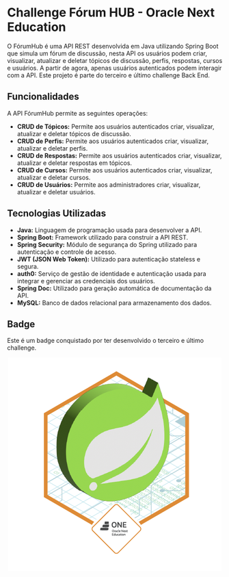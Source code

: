 # Challenge Fórum HUB - Oracle Next Education

O FórumHub é uma API REST desenvolvida em Java utilizando Spring Boot que simula um fórum de discussão,
nesta API os usuários podem criar, visualizar, atualizar e deletar tópicos de discussão, perfis, respostas, cursos e usuários.
A partir de agora, apenas usuários autenticados podem interagir com a API. Este projeto é parte do terceiro e último challenge Back End.


## Funcionalidades

A API FórumHub permite as seguintes operações:

- **CRUD de Tópicos:** Permite aos usuários autenticados criar, visualizar, atualizar e deletar tópicos de discussão.
- **CRUD de Perfis:** Permite aos usuários autenticados criar, visualizar, atualizar e deletar perfis.
- **CRUD de Respostas:** Permite aos usuários autenticados criar, visualizar, atualizar e deletar respostas em tópicos.
- **CRUD de Cursos:** Permite aos usuários autenticados criar, visualizar, atualizar e deletar cursos.
- **CRUD de Usuários:** Permite aos administradores criar, visualizar, atualizar e deletar usuários.

## Tecnologias Utilizadas

- **Java:** Linguagem de programação usada para desenvolver a API.
- **Spring Boot:** Framework utilizado para construir a API REST.
- **Spring Security:** Módulo de segurança do Spring utilizado para autenticação e controle de acesso.
- **JWT (JSON Web Token):** Utilizado para autenticação stateless e segura.
- **auth0:** Serviço de gestão de identidade e autenticação usada para integrar e gerenciar as credenciais dos usuários.
- **Spring Doc:** Utilizado para geração automática de documentação da API.
- **MySQL:** Banco de dados relacional para armazenamento dos dados.

## Badge
Este é um badge conquistado por ter desenvolvido o terceiro e último challenge. 

<div align="center">
  
![Badge](img/Badge-Spring.png)

</div>

